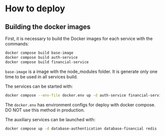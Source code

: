 # How to deploy

## Building the docker images

First, it is necessary to build the Docker images for each service with the commands:

```sh
docker compose build base-image
docker compose build auth-service
docker compose build financial-service
```

`base-image` is a image with the node_modules folder. It is generate only one time to be used in all services build.

The services can be started with:

```sh
docker compose --env-file docker.env up -d auth-service financial-service
```

The `docker.env` has environment configs for deploy with docker compose. DO NOT use this method in production.

The auxiliary services can be launched with:

```sh
docker compose up -d database-authentication database-financial redis
```
